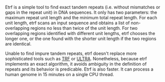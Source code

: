 Etrf is a simple tool to find exact tandem repeats (i.e. without mismatches or
gaps in the repeat unit) in DNA sequences. It only has two parameters: the
maximum repeat unit length and the minimum total repeat length. For each unit
length, etrf scans an input sequence and obtains a list of non-overlapping
regions no less than twice of the unit length. For two overlapping regions
identified with different unit lengths, etrf chooses the longer one, or the one
found with the shorter unit length if the two regions are identical.

Unable to find impure tandem repeats, etrf doesn't replace more sophisticated
tools such as [TRF][trf] or [ULTRA][ultra]. Nonetheless, because etrf
implements an exact algorithm, it avoids ambiguity in the definition of repeats
and its behavior is predicable. Etrf is also faster. It can process a human
genome in 15 minutes on a single CPU thread.

[trf]: https://tandem.bu.edu/trf/trf.html
[ultra]: https://github.com/TravisWheelerLab/ULTRA
